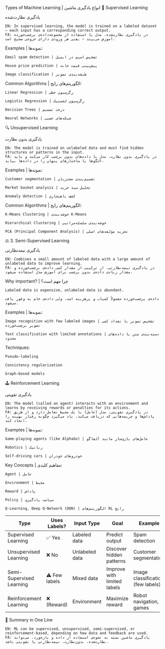  Types of Machine Learning | انواع یادگیری ماشین
🧠 Supervised Learning

یادگیری نظارت‌شده

    EN: In supervised learning, the model is trained on a labeled dataset — each input has a corresponding correct output.
    FA: در یادگیری نظارت‌شده، مدل با استفاده از مجموعه‌داده‌ی برچسب‌خورده آموزش می‌بیند — یعنی هر ورودی دارای خروجی صحیح است.

Examples | نمونه‌ها:

    Email spam detection | تشخیص اسپم در ایمیل

    House price prediction | پیش‌بینی قیمت خانه

    Image classification | طبقه‌بندی تصویر

Common Algorithms | الگوریتم‌های رایج:

    Linear Regression | رگرسیون خطی

    Logistic Regression | رگرسیون لجستیک

    Decision Trees | درخت تصمیم

    Neural Networks | شبکه‌های عصبی

🔍 Unsupervised Learning

یادگیری بدون نظارت

    EN: The model is trained on unlabeled data and must find hidden structures or patterns in the input.
    FA: در یادگیری بدون نظارت، مدل با داده‌های بدون برچسب کار می‌کند و باید الگوها یا ساختارهای پنهان را در داده‌ها بیابد.

Examples | نمونه‌ها:

    Customer segmentation | تقسیم‌بندی مشتریان

    Market basket analysis | تحلیل سبد خرید

    Anomaly detection | کشف ناهنجاری

Common Algorithms | الگوریتم‌های رایج:

    K-Means Clustering | خوشه‌بندی K-Means

    Hierarchical Clustering | خوشه‌بندی سلسله‌مراتبی

    PCA (Principal Component Analysis) | تجزیه مؤلفه‌های اصلی


⚖️ 3. Semi-Supervised Learning

یادگیری نیمه‌نظارتی

    EN: Combines a small amount of labeled data with a large amount of unlabeled data to improve learning.
    FA: در یادگیری نیمه‌نظارتی، از ترکیبی از مقدار کمی داده‌ی برچسب‌خورده و مقدار زیادی داده‌ی بدون برچسب برای آموزش مدل استفاده می‌شود.

Why important? | چرا مهم است؟

    Labeled data is expensive, unlabeled data is abundant.

    داده‌ی برچسب‌خورده معمولاً کمیاب و پرهزینه است، ولی داده‌ی خام به وفور یافت می‌شود.

Examples | نمونه‌ها:

    Image recognition with few labeled images | تشخیص تصویر با تعداد کمی تصویر برچسب‌خورده

    Text classification with limited annotations | دسته‌بندی متن با داده‌های محدود

Techniques:

    Pseudo-labeling

    Consistency regularization

    Graph-based models


🕹️ Reinforcement Learning

یادگیری تقویتی

    EN: The model (called an agent) interacts with an environment and learns by receiving rewards or penalties for its actions.
    FA: در یادگیری تقویتی، مدل (عامل) با یک محیط تعامل دارد و از طریق پاداش‌ها و جریمه‌هایی که دریافت می‌کند، یاد می‌گیرد چگونه رفتار بهینه را اتخاذ کند.

Examples | نمونه‌ها:

    Game-playing agents (like AlphaGo) | عامل‌های بازی‌ساز مانند آلفاگو

    Robotics | رباتیک

    Self-driving cars | خودروهای خودران

Key Concepts | مفاهیم کلیدی:

    Agent | عامل

    Environment | محیط

    Reward | پاداش

    Policy | سیاست یادگیری

    Q-Learning, Deep Q-Network (DQN) | الگوریتم‌های RL رایج



| Type                     | Uses Labels?  | Input Type     | Goal                        | Example                           |
| ------------------------ | ------------- | -------------- | --------------------------- | --------------------------------- |
| Supervised Learning      | ✅ Yes         | Labeled data   | Predict output              | Spam detection                    |
| Unsupervised Learning    | ❌ No          | Unlabeled data | Discover hidden patterns    | Customer segmentation             |
| Semi-Supervised Learning | ⚠️ Few labels | Mixed data     | Improve with limited labels | Image classification (few labels) |
| Reinforcement Learning   | ❌ (Reward)    | Environment    | Maximize reward             | Robot navigation, games           |

📌 Summary in One Line

    EN: ML can be supervised, unsupervised, semi-supervised, or reinforcement-based, depending on how data and feedback are used.
    FA: یادگیری ماشین بسته به نحوه‌ی استفاده از داده و بازخورد، می‌تواند نظارت‌شده، بدون‌نظارت، نیمه‌نظارتی یا تقویتی باشد.
